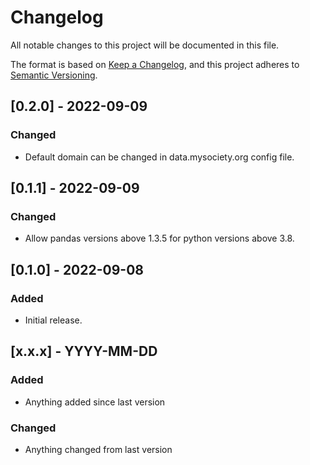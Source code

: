 # Changelog

All notable changes to this project will be documented in this file.

The format is based on [Keep a Changelog](https://keepachangelog.com/en/1.0.0/),
and this project adheres to [Semantic Versioning](https://semver.org/spec/v2.0.0.html).

[comment]: # (Template for updates)

## [0.2.0] - 2022-09-09
### Changed
- Default domain can be changed in data.mysociety.org config file.

## [0.1.1] - 2022-09-09
### Changed
- Allow pandas versions above 1.3.5 for python versions above 3.8.

## [0.1.0] - 2022-09-08
### Added
- Initial release.

## [x.x.x] - YYYY-MM-DD
### Added
- Anything added since last version
### Changed
- Anything changed from last version